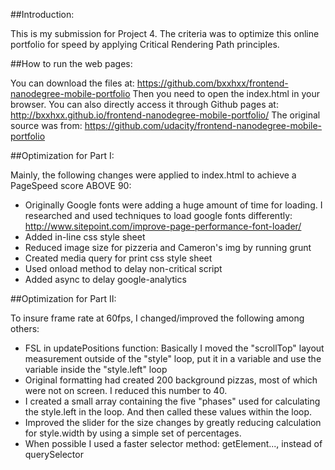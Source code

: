 ##Introduction:

This is my submission for Project 4. The criteria was to optimize this online portfolio for speed by applying Critical Rendering Path principles.

##How to run the web pages:

You can download the files at: https://github.com/bxxhxx/frontend-nanodegree-mobile-portfolio Then you need to open the index.html in your browser. You can also directly access it through Github pages at: http://bxxhxx.github.io/frontend-nanodegree-mobile-portfolio/
The original source was from: https://github.com/udacity/frontend-nanodegree-mobile-portfolio

##Optimization for Part I:

Mainly, the following changes were applied to index.html to achieve a PageSpeed
score ABOVE 90:
- Originally Google fonts were adding a huge amount of time for loading. I researched and used
techniques to load google fonts differently:
http://www.sitepoint.com/improve-page-performance-font-loader/
- Added in-line css style sheet
- Reduced image size for pizzeria and Cameron's img by running grunt
- Created media query for print css style sheet
- Used onload method to delay non-critical script
- Added async to delay google-analytics


##Optimization for Part II:

To insure frame rate at 60fps, I changed/improved the following among others:
- FSL in updatePositions function:
Basically I moved the "scrollTop" layout measurement outside of the "style" loop, put it in a variable and use the variable inside the "style.left" loop
- Original formatting had created 200 background pizzas, most of which were not on screen.
I reduced this number to 40.
- I created a small array containing the five "phases" used for calculating the style.left
in the loop. And then called these values within the loop.
- Improved the slider for the size changes by greatly reducing calculation for style.width
by using a simple set of percentages.
- When possible I used a faster selector method: getElement..., instead of querySelector